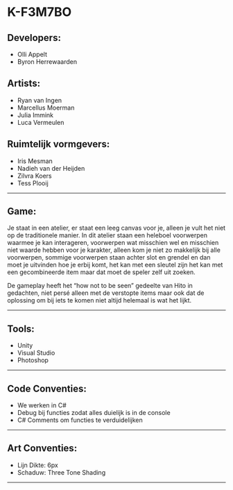 # K-F3M7BO
## Developers:
* Olli Appelt
* Byron Herrewaarden
## Artists: 
* Ryan van Ingen
* Marcellus Moerman
* Julia Immink
* Luca Vermeulen
## Ruimtelijk vormgevers:
* Iris Mesman
* Nadieh van der Heijden
* Zilvra Koers
* Tess Plooij
___________________________________________________________________________________________
## Game:
Je staat in een atelier, er staat een leeg canvas voor je, alleen je vult het niet op de traditionele manier. In dit atelier staan een heleboel voorwerpen waarmee je kan interageren, voorwerpen wat misschien wel en misschien niet waarde hebben voor je karakter, alleen kom je niet zo makkelijk bij alle voorwerpen, sommige voorwerpen staan achter slot en grendel en dan moet je uitvinden hoe je erbij komt, het kan met een sleutel zijn het kan met een gecombineerde item maar dat moet de speler zelf uit zoeken.

De gameplay heeft het “how not to be seen” gedeelte van Hito in gedachten, niet persé alleen met de verstopte items maar ook dat de oplossing om bij iets te komen niet altijd helemaal is wat het lijkt.
___________________________________________________________________________________________
## Tools:
* Unity 
* Visual Studio
* Photoshop
___________________________________________________________________________________________
## Code Conventies:
* We werken in C#
* Debug bij functies zodat alles duielijk is in de console
* C# Comments om functies te verduidelijken
___________________________________________________________________________________________
## Art Conventies:
* Lijn Dikte: 6px
* Schaduw: Three Tone Shading
___________________________________________________________________________________________
